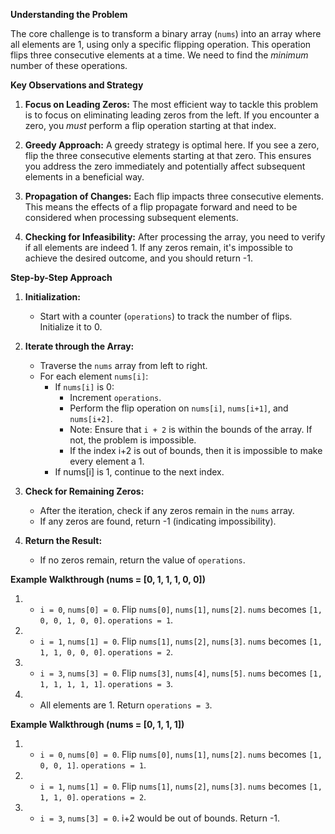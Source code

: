 **Understanding the Problem**

The core challenge is to transform a binary array (`nums`) into an array where all elements are 1, using only a specific flipping operation. This operation flips three consecutive elements at a time. We need to find the *minimum* number of these operations.

**Key Observations and Strategy**

1.  **Focus on Leading Zeros:** The most efficient way to tackle this problem is to focus on eliminating leading zeros from the left. If you encounter a zero, you *must* perform a flip operation starting at that index.

2.  **Greedy Approach:** A greedy strategy is optimal here. If you see a zero, flip the three consecutive elements starting at that zero. This ensures you address the zero immediately and potentially affect subsequent elements in a beneficial way.

3.  **Propagation of Changes:** Each flip impacts three consecutive elements. This means the effects of a flip propagate forward and need to be considered when processing subsequent elements.

4.  **Checking for Infeasibility:** After processing the array, you need to verify if all elements are indeed 1. If any zeros remain, it's impossible to achieve the desired outcome, and you should return -1.

**Step-by-Step Approach**

1.  **Initialization:**
    * Start with a counter (`operations`) to track the number of flips. Initialize it to 0.

2.  **Iterate through the Array:**
    * Traverse the `nums` array from left to right.
    * For each element `nums[i]`:
        * If `nums[i]` is 0:
            * Increment `operations`.
            * Perform the flip operation on `nums[i]`, `nums[i+1]`, and `nums[i+2]`.
            * Note: Ensure that `i + 2` is within the bounds of the array. If not, the problem is impossible.
            * If the index i+2 is out of bounds, then it is impossible to make every element a 1.
        * If nums[i] is 1, continue to the next index.

3.  **Check for Remaining Zeros:**
    * After the iteration, check if any zeros remain in the `nums` array.
    * If any zeros are found, return -1 (indicating impossibility).

4.  **Return the Result:**
    * If no zeros remain, return the value of `operations`.

**Example Walkthrough (nums = [0, 1, 1, 1, 0, 0])**

1.  * `i = 0`, `nums[0] = 0`. Flip `nums[0]`, `nums[1]`, `nums[2]`. `nums` becomes `[1, 0, 0, 1, 0, 0]`. `operations = 1`.
2.  * `i = 1`, `nums[1] = 0`. Flip `nums[1]`, `nums[2]`, `nums[3]`. `nums` becomes `[1, 1, 1, 0, 0, 0]`. `operations = 2`.
3.  * `i = 3`, `nums[3] = 0`. Flip `nums[3]`, `nums[4]`, `nums[5]`. `nums` becomes `[1, 1, 1, 1, 1, 1]`. `operations = 3`.
4.  * All elements are 1. Return `operations = 3`.

**Example Walkthrough (nums = [0, 1, 1, 1])**

1.  * `i = 0`, `nums[0] = 0`. Flip `nums[0]`, `nums[1]`, `nums[2]`. `nums` becomes `[1, 0, 0, 1]`. `operations = 1`.
2.  * `i = 1`, `nums[1] = 0`. Flip `nums[1]`, `nums[2]`, `nums[3]`. `nums` becomes `[1, 1, 1, 0]`. `operations = 2`.
3.  * `i = 3`, `nums[3] = 0`. i+2 would be out of bounds. Return -1.

